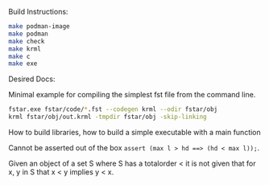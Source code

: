 Build Instructions:

```bash
make podman-image
make podman
make check
make krml
make c
make exe
```

Desired Docs:

Minimal example for compiling the simplest fst file from the command line.

```bash
fstar.exe fstar/code/*.fst --codegen krml --odir fstar/obj
krml fstar/obj/out.krml -tmpdir fstar/obj -skip-linking
```

How to build libraries, how to build a simple executable with a main function

Cannot be asserted out of the box `assert (max l > hd ==> (hd < max l));`.

Given an object of a set S where S has a totalorder <
it is not given that for x, y in S
that x < y implies y < x.
